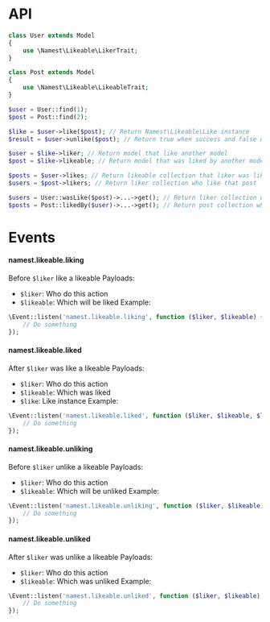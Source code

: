 # API

```php
class User extends Model
{
    use \Namest\Likeable\LikerTrait;
}

class Post extends Model
{
    use \Namest\Likeable\LikeableTrait;
}
```

```php
$user = User::find(1);
$post = Post::find(2);

$like = $user->like($post); // Return Namest\Likeable\Like instance
$result = $user->unlike($post); // Return true when success and false on otherwise
```

```php
$user = $like->liker; // Return model that like another model
$post = $like->likeable; // Return model that was liked by another model
```

```php
$posts = $user->likes; // Return likeable collection that liker was liked
$users = $post->likers; // Return liker collection who like that post
```

```php
$users = User::wasLike($post)->...->get(); // Return liker collection who like that post
$posts = Post::likedBy($user)->...->get(); // Return post collection which was liked by the user 
```

# Events

#### namest.likeable.liking

Before `$liker` like a likeable
Payloads:
- `$liker`: Who do this action
- `$likeable`: Which will be liked
Example:
```php
\Event::listen('namest.likeable.liking', function ($liker, $likeable) {
    // Do something
});
```

#### namest.likeable.liked

After `$liker` was like a likeable
Payloads:
- `$liker`: Who do this action
- `$likeable`: Which was liked
- `$like`: Like instance
Example:
```php
\Event::listen('namest.likeable.liked', function ($liker, $likeable, $like) {
    // Do something
});
```

#### namest.likeable.unliking

Before `$liker` unlike a likeable
Payloads:
- `$liker`: Who do this action
- `$likeable`: Which will be unliked
Example:
```php
\Event::listen('namest.likeable.unliking', function ($liker, $likeable) {
    // Do something
});
```

#### namest.likeable.unliked

After `$liker` was unlike a likeable
Payloads:
- `$liker`: Who do this action
- `$likeable`: Which was unliked
Example:
```php
\Event::listen('namest.likeable.unliked', function ($liker, $likeable) {
    // Do something
});
```